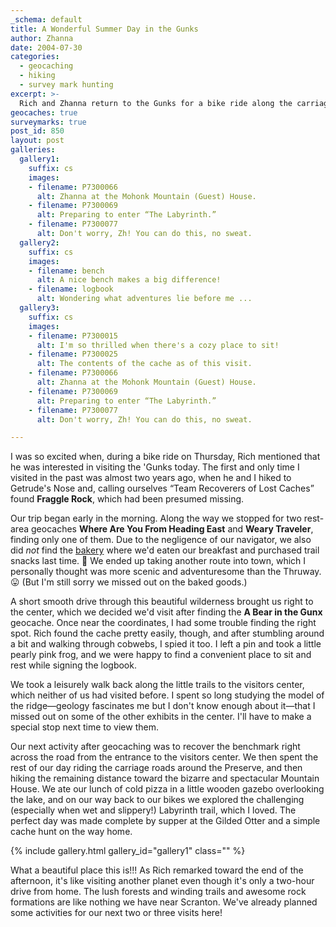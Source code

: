 ```yaml
---
_schema: default
title: A Wonderful Summer Day in the Gunks
author: Zhanna
date: 2004-07-30
categories:
  - geocaching
  - hiking
  - survey mark hunting
excerpt: >- 
  Rich and Zhanna return to the Gunks for a bike ride along the carriage roads, some hiking, geocaching and a survey mark hunt.
geocaches: true
surveymarks: true
post_id: 850
layout: post
galleries:
  gallery1:
    suffix: cs
    images:
    - filename: P7300066
      alt: Zhanna at the Mohonk Mountain (Guest) House.
    - filename: P7300069
      alt: Preparing to enter “The Labyrinth.”
    - filename: P7300077
      alt: Don't worry, Zh! You can do this, no sweat.    
  gallery2:
    suffix: cs
    images:
    - filename: bench
      alt: A nice bench makes a big difference!
    - filename: logbook
      alt: Wondering what adventures lie before me ... 
  gallery3:
    suffix: cs
    images:
    - filename: P7300015
      alt: I'm so thrilled when there's a cozy place to sit!
    - filename: P7300025
      alt: The contents of the cache as of this visit.
    - filename: P7300066
      alt: Zhanna at the Mohonk Mountain (Guest) House.
    - filename: P7300069
      alt: Preparing to enter “The Labyrinth.”
    - filename: P7300077
      alt: Don't worry, Zh! You can do this, no sweat.                         

---
```


I was so excited when, during a bike ride on Thursday, Rich mentioned that he was interested in visiting the 'Gunks today. The first and only time I visited in the past was almost two years ago, when he and I hiked to Getrude's Nose and, calling ourselves “Team Recoverers of Lost Caches” found **Fraggle Rock**, which had been presumed missing.

Our trip began early in the morning. Along the way we stopped for two rest-area geocaches **Where Are You From Heading East** and **Weary Traveler**, finding only one of them. Due to the negligence of our navigator, we also did _not_ find the [bakery](https://www.ilovethebakery.com/) where we'd eaten our breakfast and purchased trail snacks last time. 🤭 We ended up taking another route into town, which I personally thought was more scenic and adventuresome than the Thruway. 😛 (But I'm still sorry we missed out on the baked goods.)

A short smooth drive through this beautiful wilderness brought us right to the center, which we decided we'd visit after finding the **A Bear in the Gunx** geocache. Once near the coordinates, I had some trouble finding the right spot. Rich found the cache pretty easily, though, and after stumbling around a bit and walking through cobwebs, I spied it too. I left a pin and took a little pearly pink frog, and we were happy to find a convenient place to sit and rest while signing the logbook. 

We took a leisurely walk back along the little trails to the visitors center, which neither of us had visited before. I spent so long studying the model of the ridge—geology fascinates me but I don't know enough about it—that I missed out on some of the other exhibits in the center. I'll have to make a special stop next time to view them. 

Our next activity after geocaching was to recover the benchmark right across the road from the entrance to the visitors center. We then spent the rest of our day riding the carriage roads around the Preserve, and then hiking the remaining distance toward the bizarre and spectacular Mountain House. We ate our lunch of cold pizza in a little wooden gazebo overlooking the lake, and on our way back to our bikes we explored the challenging (especially when wet and slippery!) Labyrinth trail, which I loved. The perfect day was made complete by supper at the Gilded Otter and a simple cache hunt on the way home.

{% include gallery.html gallery_id="gallery1" class="" %}

What a beautiful place this is!!! As Rich remarked toward the end of the afternoon, it's like visiting another planet even though it's only a two-hour drive from home. The lush forests and winding trails and awesome rock formations are like nothing we have near Scranton. We've already planned some activities for our next two or three visits here!
